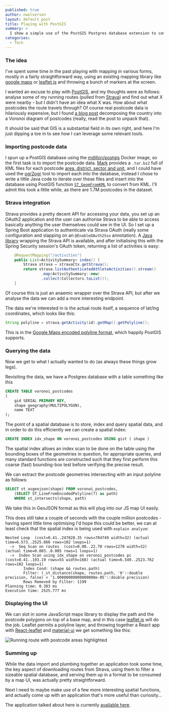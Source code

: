 ```yaml
---
published: true
author: nwolverson
layout: default_post
title: Playing with PostGIS
summary: >
  I show a simple use of the PostGIS Postgres database extension to combine route data from Strava and postcode data.
categories:
  - Tech
---
```


### The idea

I've spent some time in the past playing with mapping in various forms, mostly in a fairly straightforward way, using an existing mapping library like [google maps](https://developers.google.com/maps/documentation/javascript/) or [leaflet.js](http://leafletjs.com/) and throwing a bunch of markers at the screen.

I wanted an excuse to play with [PostGIS](https://postgis.net/), and my thoughts were as follows: analyse some of my running routes (pulled from [Strava](http://strava.com)) and find out what X were nearby - but I didn't have an idea what X was. How about what postcodes the route travels through? Of course real postcode data is hilariously expensive, but I found [a blog post](https://longair.net/blog/2017/07/10/approximate-postcode-boundaries/) decomposing the country into a Voronoi diagram of postcodes (really, read the post to unpack that).

It should be said that GIS is a substantial field in its own right, and here I'm just dipping a toe in to see how I can leverage some relevant tools.

### Importing postcode data

I spun up a PostGIS database using the [mdillon/postgis](https://hub.docker.com/r/mdillon/postgis/) Docker image, so the first task is to import the postcode data. [Mark](https://longair.net/blog/2017/07/10/approximate-postcode-boundaries/) provides a `.tar.bz2` full of KML files for each postcode [area, district, sector and unit](https://en.wikipedia.org/wiki/Postcodes_in_the_United_Kingdom#Formatting), and I could have used the [ogr2ogr](http://www.gdal.org/ogr2ogr.html) tool to import each into the database, instead I chose to write a little Java code to iterate over these files and insert into the database using PostGIS function 
[`ST_GeomFromKML`](https://postgis.net/docs/manual-2.4/ST_GeomFromKML.html) to convert from KML. I'll admit this took a little while, as there are 1.7M postcodes in the dataset.

### Strava integration

Strava provides a pretty decent API for accessing your data, you set up an OAuth2 application and the user can authorise Strava to be able to access basically anything the user themselves could see in the UI. So I set up a Spring Boot application to authenticate via Strava OAuth (really some configuration and slapping on an `@EnableOAuth2Sso` annotation). A [Java library](https://github.com/danshannon/javastravav3api) wrapping the Strava API is available, and after initialising this with the Spring Security session's OAuth token, returning a list of activities is easy:

~~~java
    @RequestMapping("/activities")
    public List<ActivitySummary> index() {
        Strava strava = stravaCtx.getStrava();
        return strava.listAuthenticatedAthleteActivities().stream()
                .map(ActivitySummary::new)
                .collect(Collectors.toList());
    }
~~~

Of course this is just an anaemic wrapper over the Strava API, but after we analyse the data we can add a more interesting endpoint.

The data we're interested in is the actual route itself, a sequence of lat/lng coordinates, which looks like this:

~~~java
String polyline = strava.getActivity(id).getMap().getPolyline();
~~~

This is in the [Google Maps encoded polyline format](https://developers.google.com/maps/documentation/utilities/polylinealgorithm), which happily PostGIS supports.

### Querying the data

Now we get to what I actually wanted to do (as always these things grow legs).

Revisiting the data, we have a Postgres database with a table something like this

~~~sql
CREATE TABLE voronoi_postcodes
(
	gid SERIAL PRIMARY KEY,
    shape geography(MULTIPOLYGON),
    name TEXT
);
~~~

The point of a spatial database is to store, index and query spatial data, and in order to do this efficiently we can create a spatial index:

~~~sql
CREATE INDEX idx_shape ON voronoi_postcodes USING gist ( shape )
~~~

The spatial index allows an index scan to be done on the table using the bounding boxes of the geometries in question, for appropriate queries, and many standard functions are constructed such that they first perform this coarse (fast) bounding-box test before verifying the precise result.

We can extract the postcode geometries intersecting with an input polyline as follows:

~~~sql
SELECT st_asgeojson(shape) FROM voronoi_postcodes, 
	(SELECT ST_LineFromEncodedPolyline(?) as path)
    WHERE st_intersects(shape, path)
~~~

We take this in GeoJSON format as this will plug into our JS map UI easily.

This does still take a couple of seconds with the couple million postcodes - having spent little time optimising I'd hope this could be better, we can at least check that the spatial index is being used with `explain analyze`:

~~~
Nested Loop  (cost=0.41..247828.35 rows=704749 width=32) (actual time=6.573..2525.666 rows=102 loops=1)
  ->  Seq Scan on routes  (cost=0.00..22.70 rows=1270 width=32) (actual time=0.003..0.005 rows=1 loops=1)
  ->  Index Scan using idx_shape on voronoi_postcodes pc  (cost=0.41..193.19 rows=55 width=168) (actual time=6.549..2523.762 rows=102 loops=1)
        Index Cond: (shape && routes.path)
        Filter: (_st_distance(shape, routes.path, '0'::double precision, false) < '1.00000000000000008e-05'::double precision)
        Rows Removed by Filter: 1199
Planning time: 0.383 ms
Execution time: 2525.777 ms
~~~

### Displaying the UI

We can slot in some JavaScript maps library to display the path and the postcode polygons on top of a base map, and in this case [leaflet.js](http://leafletjs.com/) will do the job. Leaflet permits a polyline layer, and throwing together a React app with [React-leaflet](https://react-leaflet.js.org/) and [material-ui](http://material-ui-next.com/) we get something like this:

![Running route with postcode areas highlighted]({{site.baseurl}}/nwolverson/assets/postgis/sample-postcode-run.png)

### Summing up

While the data import and plumbing together an application took some time, the key aspect of downloading routes from Strava, using them to filter a sizeable spatial database, and serving them up in a format to be consumed by a map UI, was actually pretty straightforward.

Next I need to maybe make use of a few more interesting spatial functions, and actually come up with an application that's more useful than curiosity...

The application talked about here is currently [available here](http://nwolverson.uk:8081).